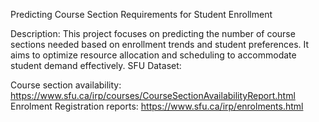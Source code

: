 Predicting Course Section Requirements for Student Enrollment

Description: This project focuses on predicting the number of course sections needed based on enrollment trends and student preferences. It aims to optimize resource allocation and scheduling to accommodate student demand effectively.
SFU Dataset:

Course section availability: https://www.sfu.ca/irp/courses/CourseSectionAvailabilityReport.html
Enrolment Registration reports: https://www.sfu.ca/irp/enrolments.html